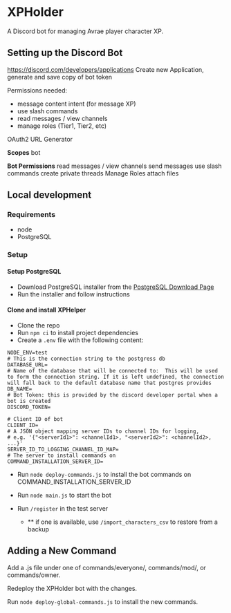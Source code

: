 # XPHolder

A Discord bot for managing Avrae player character XP.

## Setting up the Discord Bot

https://discord.com/developers/applications
Create new Application, generate and save copy of bot token

Permissions needed:

- message content intent (for message XP)
- use slash commands
- read messages / view channels
- manage roles (Tier1, Tier2, etc)

OAuth2 URL Generator

**Scopes**
bot

**Bot Permissions**
read messages / view channels
send messages
use slash commands
create private threads
Manage Roles
attach files

## Local development

### Requirements

- node
- PostgreSQL

### Setup

#### Setup PostgreSQL

- Download PostgreSQL installer from the [PostgreSQL Download Page](https://www.enterprisedb.com/downloads/postgres-postgresql-downloads)
- Run the installer and follow instructions

#### Clone and install XPHelper

- Clone the repo
- Run `npm ci` to install project dependencies
- Create a `.env` file with the following content:

```
NODE_ENV=test
# This is the connection string to the postgress db
DATABASE_URL=
# Name of the database that will be connected to:  This will be used to form the connection string. If it is left undefined, the connection will fall back to the default database name that postgres provides
DB_NAME=
# Bot Token: this is provided by the discord developer portal when a bot is created
DISCORD_TOKEN=

# Client ID of bot
CLIENT_ID=
# A JSON object mapping server IDs to channel IDs for logging,
# e.g. '{"<serverId1>": <channelId1>, "<serverId2>": <channelId2>, ...}'
SERVER_ID_TO_LOGGING_CHANNEL_ID_MAP=
# The server to install commands on
COMMAND_INSTALLATION_SERVER_ID=
```

- Run `node deploy-commands.js` to install the bot commands on COMMAND_INSTALLATION_SERVER_ID

- Run `node main.js` to start the bot
- Run `/register` in the test server
  - \*\* if one is available, use `/import_characters_csv` to restore from a backup

## Adding a New Command

Add a <commandName>.js file under one of commands/everyone/, commands/mod/, or commands/owner.

Redeploy the XPHolder bot with the changes.

Run `node deploy-global-commands.js` to install the new commands.
